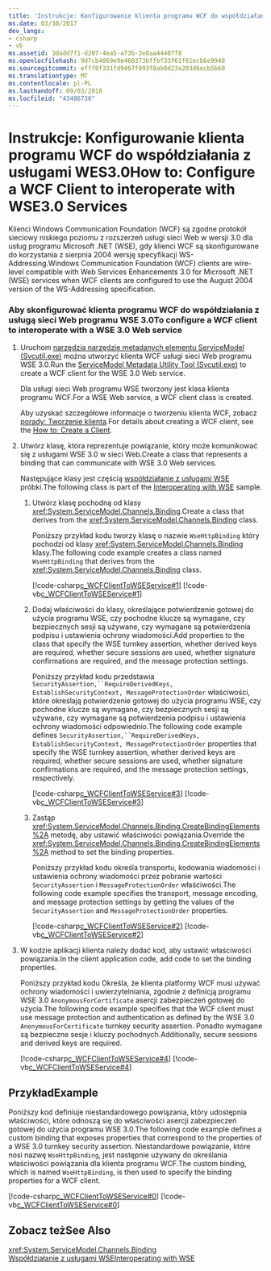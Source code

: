```yaml
---
title: 'Instrukcje: Konfigurowanie klienta programu WCF do współdziałania z usługami WES3.0'
ms.date: 03/30/2017
dev_langs:
- csharp
- vb
ms.assetid: 3dadd7f1-d207-4ea5-a73b-3e8aa44407f8
ms.openlocfilehash: 9d7cb4869e9e460373bffbf33f61f61ecb6e9948
ms.sourcegitcommit: efff8f331fd9467f093f8ab8d23a203d6ecb5b60
ms.translationtype: MT
ms.contentlocale: pl-PL
ms.lasthandoff: 09/03/2018
ms.locfileid: "43486730"
---
```

# <a name="how-to-configure-a-wcf-client-to-interoperate-with-wse30-services"></a><span data-ttu-id="31045-102">Instrukcje: Konfigurowanie klienta programu WCF do współdziałania z usługami WES3.0</span><span class="sxs-lookup"><span data-stu-id="31045-102">How to: Configure a WCF Client to interoperate with WSE3.0 Services</span></span>
<span data-ttu-id="31045-103">Klienci Windows Communication Foundation (WCF) są zgodne protokół sieciowy niskiego poziomu z rozszerzeń usługi sieci Web w wersji 3.0 dla usług programu Microsoft .NET (WSE), gdy klienci WCF są skonfigurowane do korzystania z sierpnia 2004 wersję specyfikacji WS-Addressing.</span><span class="sxs-lookup"><span data-stu-id="31045-103">Windows Communication Foundation (WCF) clients are wire-level compatible with Web Services Enhancements 3.0 for Microsoft .NET (WSE) services when WCF clients are configured to use the August 2004 version of the WS-Addressing specification.</span></span>  
  
### <a name="to-configure-a-wcf-client-to-interoperate-with-a-wse-30-web-service"></a><span data-ttu-id="31045-104">Aby skonfigurować klienta programu WCF do współdziałania z usługą sieci Web programu WSE 3.0</span><span class="sxs-lookup"><span data-stu-id="31045-104">To configure a WCF client to interoperate with a WSE 3.0 Web service</span></span>  
  
1.  <span data-ttu-id="31045-105">Uruchom [narzędzia narzędzie metadanych elementu ServiceModel (Svcutil.exe)](../../../../docs/framework/wcf/servicemodel-metadata-utility-tool-svcutil-exe.md) można utworzyć klienta WCF usługi sieci Web programu WSE 3.0.</span><span class="sxs-lookup"><span data-stu-id="31045-105">Run the [ServiceModel Metadata Utility Tool (Svcutil.exe)](../../../../docs/framework/wcf/servicemodel-metadata-utility-tool-svcutil-exe.md) to create a WCF client for the WSE 3.0 Web service.</span></span>  
  
     <span data-ttu-id="31045-106">Dla usługi sieci Web programu WSE tworzony jest klasa klienta programu WCF.</span><span class="sxs-lookup"><span data-stu-id="31045-106">For a WSE Web service, a WCF client class is created.</span></span>  
  
     <span data-ttu-id="31045-107">Aby uzyskać szczegółowe informacje o tworzeniu klienta WCF, zobacz [porady: Tworzenie klienta](../../../../docs/framework/wcf/how-to-create-a-wcf-client.md).</span><span class="sxs-lookup"><span data-stu-id="31045-107">For details about creating a WCF client, see the [How to: Create a Client](../../../../docs/framework/wcf/how-to-create-a-wcf-client.md).</span></span>  
  
2.  <span data-ttu-id="31045-108">Utwórz klasę, która reprezentuje powiązanie, który może komunikować się z usługami WSE 3.0 w sieci Web.</span><span class="sxs-lookup"><span data-stu-id="31045-108">Create a class that represents a binding that can communicate with WSE 3.0 Web services.</span></span>  
  
     <span data-ttu-id="31045-109">Następujące klasy jest częścią [współdziałanie z usługami WSE](https://msdn.microsoft.com/library/f6816861-96a0-45f9-8736-8e4e82cd3a41) próbki.</span><span class="sxs-lookup"><span data-stu-id="31045-109">The following class is part of the [Interoperating with WSE](https://msdn.microsoft.com/library/f6816861-96a0-45f9-8736-8e4e82cd3a41) sample.</span></span>  
  
    1.  <span data-ttu-id="31045-110">Utwórz klasę pochodną od klasy <xref:System.ServiceModel.Channels.Binding>.</span><span class="sxs-lookup"><span data-stu-id="31045-110">Create a class that derives from the <xref:System.ServiceModel.Channels.Binding> class.</span></span>  
  
         <span data-ttu-id="31045-111">Poniższy przykład kodu tworzy klasę o nazwie `WseHttpBinding` który pochodzi od klasy <xref:System.ServiceModel.Channels.Binding> klasy.</span><span class="sxs-lookup"><span data-stu-id="31045-111">The following code example creates a class named `WseHttpBinding` that derives from the <xref:System.ServiceModel.Channels.Binding> class.</span></span>  
  
         [!code-csharp[c_WCFClientToWSEService#1](../../../../samples/snippets/csharp/VS_Snippets_CFX/c_wcfclienttowseservice/cs/wsehttpbinding.cs#1)]
         [!code-vb[c_WCFClientToWSEService#1](../../../../samples/snippets/visualbasic/VS_Snippets_CFX/c_wcfclienttowseservice/vb/wsehttpbinding.vb#1)]  
  
    2.  <span data-ttu-id="31045-112">Dodaj właściwości do klasy, określające potwierdzenie gotowej do użycia programu WSE, czy pochodne klucze są wymagane, czy bezpiecznych sesji są używane, czy wymagane są potwierdzenia podpisu i ustawienia ochrony wiadomości.</span><span class="sxs-lookup"><span data-stu-id="31045-112">Add properties to the class that specify the WSE turnkey assertion, whether derived keys are required, whether secure sessions are used, whether signature confirmations are required, and the message protection settings.</span></span>  
  
         <span data-ttu-id="31045-113">Poniższy przykład kodu przedstawia `SecurityAssertion,``RequireDerivedKeys, EstablishSecurityContext, MessageProtectionOrder` właściwości, które określają potwierdzenie gotowej do użycia programu WSE, czy pochodne klucze są wymagane, czy bezpiecznych sesji są używane, czy wymagane są potwierdzenia podpisu i ustawienia ochrony wiadomości odpowiednio.</span><span class="sxs-lookup"><span data-stu-id="31045-113">The following code example defines `SecurityAssertion,``RequireDerivedKeys, EstablishSecurityContext, MessageProtectionOrder` properties that specify the WSE turnkey assertion, whether derived keys are required, whether secure sessions are used, whether signature confirmations are required, and the message protection settings, respectively.</span></span>  
  
         [!code-csharp[c_WCFClientToWSEService#3](../../../../samples/snippets/csharp/VS_Snippets_CFX/c_wcfclienttowseservice/cs/wsehttpbinding.cs#3)]
         [!code-vb[c_WCFClientToWSEService#3](../../../../samples/snippets/visualbasic/VS_Snippets_CFX/c_wcfclienttowseservice/vb/wsehttpbinding.vb#3)]  
  
    3.  <span data-ttu-id="31045-114">Zastąp <xref:System.ServiceModel.Channels.Binding.CreateBindingElements%2A> metodę, aby ustawić właściwości powiązania.</span><span class="sxs-lookup"><span data-stu-id="31045-114">Override the <xref:System.ServiceModel.Channels.Binding.CreateBindingElements%2A> method to set the binding properties.</span></span>  
  
         <span data-ttu-id="31045-115">Poniższy przykład kodu określa transportu, kodowania wiadomości i ustawienia ochrony wiadomości przez pobranie wartości `SecurityAssertion` i `MessageProtectionOrder` właściwości.</span><span class="sxs-lookup"><span data-stu-id="31045-115">The following code example specifies the transport, message encoding, and message protection settings by getting the values of the `SecurityAssertion` and `MessageProtectionOrder` properties.</span></span>  
  
         [!code-csharp[c_WCFClientToWSEService#2](../../../../samples/snippets/csharp/VS_Snippets_CFX/c_wcfclienttowseservice/cs/wsehttpbinding.cs#2)]
         [!code-vb[c_WCFClientToWSEService#2](../../../../samples/snippets/visualbasic/VS_Snippets_CFX/c_wcfclienttowseservice/vb/wsehttpbinding.vb#2)]  
  
3.  <span data-ttu-id="31045-116">W kodzie aplikacji klienta należy dodać kod, aby ustawić właściwości powiązania.</span><span class="sxs-lookup"><span data-stu-id="31045-116">In the client application code, add code to set the binding properties.</span></span>  
  
     <span data-ttu-id="31045-117">Poniższy przykład kodu Określa, że klienta platformy WCF musi używać ochrony wiadomości i uwierzytelniania, zgodnie z definicją programu WSE 3.0 `AnonymousForCertificate` asercji zabezpieczeń gotowej do użycia.</span><span class="sxs-lookup"><span data-stu-id="31045-117">The following code example specifies that the WCF client must use message protection and authentication as defined by the WSE 3.0 `AnonymousForCertificate` turnkey security assertion.</span></span> <span data-ttu-id="31045-118">Ponadto wymagane są bezpieczne sesje i kluczy pochodnych.</span><span class="sxs-lookup"><span data-stu-id="31045-118">Additionally, secure sessions and derived keys are required.</span></span>  
  
     [!code-csharp[c_WCFClientToWSEService#4](../../../../samples/snippets/csharp/VS_Snippets_CFX/c_wcfclienttowseservice/cs/client.cs#4)]
     [!code-vb[c_WCFClientToWSEService#4](../../../../samples/snippets/visualbasic/VS_Snippets_CFX/c_wcfclienttowseservice/vb/client.vb#4)]  
  
## <a name="example"></a><span data-ttu-id="31045-119">Przykład</span><span class="sxs-lookup"><span data-stu-id="31045-119">Example</span></span>  
 <span data-ttu-id="31045-120">Poniższy kod definiuje niestandardowego powiązania, który udostępnia właściwości, które odnoszą się do właściwości asercji zabezpieczeń gotowej do użycia programu WSE 3.0.</span><span class="sxs-lookup"><span data-stu-id="31045-120">The following code example defines a custom binding that exposes properties that correspond to the properties of a WSE 3.0 turnkey security assertion.</span></span> <span data-ttu-id="31045-121">Niestandardowe powiązanie, które nosi nazwę `WseHttpBinding`, jest następnie używany do określania właściwości powiązania dla klienta programu WCF.</span><span class="sxs-lookup"><span data-stu-id="31045-121">The custom binding, which is named `WseHttpBinding`, is then used to specify the binding properties for a WCF client.</span></span>  
  
  
[!code-csharp[c_WCFClientToWSEService#0](../../../../samples/snippets/csharp/VS_Snippets_CFX/c_wcfclienttowseservice/cs/client.cs#0)]
[!code-vb[c_WCFClientToWSEService#0](../../../../samples/snippets/visualbasic/VS_Snippets_CFX/c_wcfclienttowseservice/vb/client.vb#0)]  
  
## <a name="see-also"></a><span data-ttu-id="31045-122">Zobacz też</span><span class="sxs-lookup"><span data-stu-id="31045-122">See Also</span></span>  
 <xref:System.ServiceModel.Channels.Binding>  
 [<span data-ttu-id="31045-123">Współdziałanie z usługami WSE</span><span class="sxs-lookup"><span data-stu-id="31045-123">Interoperating with WSE</span></span>](https://msdn.microsoft.com/library/f6816861-96a0-45f9-8736-8e4e82cd3a41)
